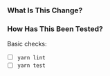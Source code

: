 ### What Is This Change?

<!--
Thanks for considering making a PR to this repository!👋

Please give us a brief description of what the proposed change is.

As reviewers, we'd really appreciate if you could elaborate on the context of the change.
* If there is an issue related to the change, please make sure to link it!
* If not - please describe the change from a user perspective.
* Is there a user concern the change is addressing that we might not be aware of?

If you're making changes to UI components, or affects UX in other ways - please include before-and-after screenshots 🖼️ or videos (e.g. loom) 🎥
-->

### How Has This Been Tested?

<!--
🔧 Did you make sure the proposed change works, before submitting the PR?
If yes, please tell us how!

If you can, and if this is applicable to your change - please don't forget to test your changes with both Cloud and Data Center versions Jira/BB.

In particular, if you're making changes not covered by tests - please describe the manual testing you've done - this would be very helpful!
-->

Basic checks:

- [ ] `yarn lint`
- [ ] `yarn test`
